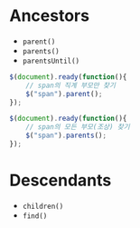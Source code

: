 # Ancestors


-   `parent()`
-   `parents()`
-   `parentsUntil()`


```js
$(document).ready(function(){  
	// span의 직계 부모만 찾기
	$("span").parent();  
});
```
```js
$(document).ready(function(){  
	// span의 모든 부모(조상) 찾기
	$("span").parents();  
});
```

# Descendants

-   `children()`
-   `find()`



<!--stackedit_data:
eyJoaXN0b3J5IjpbMTg0NTA5MDk1OF19
-->